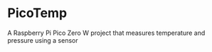 # PicoTemp
A Raspberry Pi Pico Zero W project that measures temperature and pressure using a sensor
